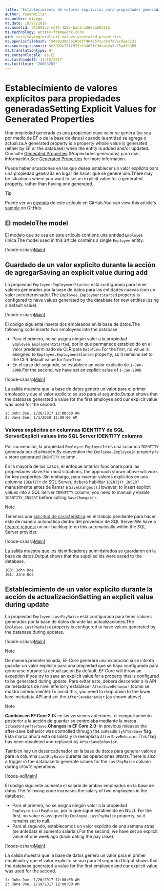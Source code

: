 ```yaml
---
title: 'Establecimiento de valores explícitos para propiedades generadas: EF Core'
author: rowanmiller
ms.author: divega
ms.date: 10/27/2016
ms.assetid: 3f1993c2-cdf5-425b-bac2-a2665a20322b
ms.technology: entity-framework-core
uid: core/saving/explicit-values-generated-properties
ms.openlocfilehash: f34e92d9a3b10b6ff904257ccd047a8acdaad231
ms.sourcegitcommit: 5e2d97e731f975cf3405ff3deab2a3c75ad1b969
ms.translationtype: HT
ms.contentlocale: es-ES
ms.lasthandoff: 11/15/2017
ms.locfileid: "26053705"
---
```

# <a name="setting-explicit-values-for-generated-properties"></a><span data-ttu-id="99525-102">Establecimiento de valores explícitos para propiedades generadas</span><span class="sxs-lookup"><span data-stu-id="99525-102">Setting Explicit Values for Generated Properties</span></span>

<span data-ttu-id="99525-103">Una propiedad generada es una propiedad cuyo valor se genera (ya sea por medio de EF o de la base de datos) cuando la entidad se agrega o actualiza.</span><span class="sxs-lookup"><span data-stu-id="99525-103">A generated property is a property whose value is generated (either by EF or the database) when the entity is added and/or updated.</span></span> <span data-ttu-id="99525-104">Consulte [Generated Properties](../modeling/generated-properties.md) (Propiedades generadas) para más información.</span><span class="sxs-lookup"><span data-stu-id="99525-104">See [Generated Properties](../modeling/generated-properties.md) for more information.</span></span>

<span data-ttu-id="99525-105">Puede haber situaciones en las que desea establecer un valor explícito para una propiedad generada en lugar de hacer que se genere uno.</span><span class="sxs-lookup"><span data-stu-id="99525-105">There may be situations where you want to set an explicit value for a generated property, rather than having one generated.</span></span>

> [!TIP]  
> <span data-ttu-id="99525-106">Puede ver un [ejemplo](https://github.com/aspnet/EntityFramework.Docs/tree/master/samples/core/Saving/Saving/ExplicitValuesGenerateProperties/) de este artículo en GitHub.</span><span class="sxs-lookup"><span data-stu-id="99525-106">You can view this article's [sample](https://github.com/aspnet/EntityFramework.Docs/tree/master/samples/core/Saving/Saving/ExplicitValuesGenerateProperties/) on GitHub.</span></span>

## <a name="the-model"></a><span data-ttu-id="99525-107">El modelo</span><span class="sxs-lookup"><span data-stu-id="99525-107">The model</span></span>

<span data-ttu-id="99525-108">El modelo que se usa en este artículo contiene una entidad `Employee` única.</span><span class="sxs-lookup"><span data-stu-id="99525-108">The model used in this article contains a single `Employee` entity.</span></span>

[!code-csharp[Main](../../../samples/core/Saving/Saving/ExplicitValuesGenerateProperties/Employee.cs#Sample)]

## <a name="saving-an-explicit-value-during-add"></a><span data-ttu-id="99525-109">Guardado de un valor explícito durante la acción de agregar</span><span class="sxs-lookup"><span data-stu-id="99525-109">Saving an explicit value during add</span></span>

<span data-ttu-id="99525-110">La propiedad `Employee.EmploymentStarted` está configurada para tener valores generados por la base de datos para las entidades nuevas (con un valor predeterminado).</span><span class="sxs-lookup"><span data-stu-id="99525-110">The `Employee.EmploymentStarted` property is configured to have values generated by the database for new entities (using a default value).</span></span>

[!code-csharp[Main](../../../samples/core/Saving/Saving/ExplicitValuesGenerateProperties/EmployeeContext.cs#EmploymentStarted)]

<span data-ttu-id="99525-111">El código siguiente inserta dos empleados en la base de datos.</span><span class="sxs-lookup"><span data-stu-id="99525-111">The following code inserts two employees into the database.</span></span>
* <span data-ttu-id="99525-112">Para el primero, no se asigna ningún valor a la propiedad `Employee.EmploymentStarted`, por lo que permanece establecido en el valor predeterminado de CLR para `DateTime`.</span><span class="sxs-lookup"><span data-stu-id="99525-112">For the first, no value is assigned to `Employee.EmploymentStarted` property, so it remains set to the CLR default value for `DateTime`.</span></span>
* <span data-ttu-id="99525-113">En el caso del segundo, se establece un valor explícito de `1-Jan-2000`.</span><span class="sxs-lookup"><span data-stu-id="99525-113">For the second, we have set an explicit value of `1-Jan-2000`.</span></span>

[!code-csharp[Main](../../../samples/core/Saving/Saving/ExplicitValuesGenerateProperties/Sample.cs#EmploymentStarted)]

<span data-ttu-id="99525-114">La salida muestra que la base de datos generó un valor para el primer empleado y que el valor explícito se usó para el segundo.</span><span class="sxs-lookup"><span data-stu-id="99525-114">Output shows that the database generated a value for the first employee and our explicit value was used for the second.</span></span>

``` Console
1: John Doe, 1/26/2017 12:00:00 AM
2: Jane Doe, 1/1/2000 12:00:00 AM
```

### <a name="explicit-values-into-sql-server-identity-columns"></a><span data-ttu-id="99525-115">Valores explícitos en columnas IDENTITY de SQL Server</span><span class="sxs-lookup"><span data-stu-id="99525-115">Explicit values into SQL Server IDENTITY columns</span></span>

<span data-ttu-id="99525-116">Por convención, la propiedad `Employee.EmployeeId` es una columna `IDENTITY` generada por el almacén.</span><span class="sxs-lookup"><span data-stu-id="99525-116">By convention the `Employee.EmployeeId` property is a store generated `IDENTITY` column.</span></span>

<span data-ttu-id="99525-117">En la mayoría de los casos, el enfoque anterior funcionará para las propiedades clave.</span><span class="sxs-lookup"><span data-stu-id="99525-117">For most situations, the approach shown above will work for key properties.</span></span> <span data-ttu-id="99525-118">Sin embargo, para insertar valores explícitos en una columna `IDENTITY` de SQL Server, deberá habilitar `IDENTITY_INSERT` manualmente antes de llamar a `SaveChanges()`.</span><span class="sxs-lookup"><span data-stu-id="99525-118">However, to insert explicit values into a SQL Server `IDENTITY` column, you need to manually enable `IDENTITY_INSERT` before calling `SaveChanges()`.</span></span>

> [!NOTE]  
> <span data-ttu-id="99525-119">Tenemos una [solicitud de característica](https://github.com/aspnet/EntityFramework/issues/703) en el trabajo pendiente para hacer esto de manera automática dentro del proveedor de SQL Server.</span><span class="sxs-lookup"><span data-stu-id="99525-119">We have a [feature request](https://github.com/aspnet/EntityFramework/issues/703) on our backlog to do this automatically within the SQL Server provider.</span></span>

[!code-csharp[Main](../../../samples/core/Saving/Saving/ExplicitValuesGenerateProperties/Sample.cs#EmployeeId)]

<span data-ttu-id="99525-120">La salida muestra que los identificadores suministrados se guardaron en la base de datos.</span><span class="sxs-lookup"><span data-stu-id="99525-120">Output shows that the supplied ids were saved to the database.</span></span>

``` Console
100: John Doe
101: Jane Doe
```

## <a name="setting-an-explicit-value-during-update"></a><span data-ttu-id="99525-121">Establecimiento de un valor explícito durante la acción de actualización</span><span class="sxs-lookup"><span data-stu-id="99525-121">Setting an explicit value during update</span></span>

<span data-ttu-id="99525-122">La propiedad `Employee.LastPayRaise` está configurada para tener valores generados por la base de datos durante las actualizaciones.</span><span class="sxs-lookup"><span data-stu-id="99525-122">The `Employee.LastPayRaise` property is configured to have values generated by the database during updates.</span></span>

[!code-csharp[Main](../../../samples/core/Saving/Saving/ExplicitValuesGenerateProperties/EmployeeContext.cs#LastPayRaise)]

> [!NOTE]  
> <span data-ttu-id="99525-123">De manera predeterminada, EF Core generará una excepción si se intenta guardar un valor explícito para una propiedad que se haya configurado para generarse durante la actualización.</span><span class="sxs-lookup"><span data-stu-id="99525-123">By default, EF Core will throw an exception if you try to save an explicit value for a property that is configured to be generated during update.</span></span> <span data-ttu-id="99525-124">Para evitar esto, deberá descender a la API de metadatos de nivel inferior y establecer `AfterSaveBehavior` (como se mostró anteriormente).</span><span class="sxs-lookup"><span data-stu-id="99525-124">To avoid this, you need to drop down to the lower level metadata API and set the `AfterSaveBehavior` (as shown above).</span></span>

> [!NOTE]  
> <span data-ttu-id="99525-125">**Cambios en EF Core 2.0:** en las versiones anteriores, el comportamiento posterior a la acción de guardar se controlaba mediante la marca `IsReadOnlyAfterSave`.</span><span class="sxs-lookup"><span data-stu-id="99525-125">**Changes in EF Core 2.0:** In previous releases the after-save behavior was controlled through the `IsReadOnlyAfterSave` flag.</span></span> <span data-ttu-id="99525-126">Esta marca ahora está obsoleta y la reemplaza `AfterSaveBehavior`.</span><span class="sxs-lookup"><span data-stu-id="99525-126">This flag has been obsoleted and replaced by `AfterSaveBehavior`.</span></span>

<span data-ttu-id="99525-127">También hay un desencadenador en la base de datos para generar valores para la columna `LastPayRaise` durante las operaciones `UPDATE`.</span><span class="sxs-lookup"><span data-stu-id="99525-127">There is also a trigger in the database to generate values for the `LastPayRaise` column during `UPDATE` operations.</span></span>

[!code-sql[Main](../../../samples/core/Saving/Saving/ExplicitValuesGenerateProperties/employee_UPDATE.sql)]

<span data-ttu-id="99525-128">El código siguiente aumenta el salario de ambos empleados en la base de datos.</span><span class="sxs-lookup"><span data-stu-id="99525-128">The following code increases the salary of two employees in the database.</span></span>
* <span data-ttu-id="99525-129">Para el primero, no se asigna ningún valor a la propiedad `Employee.LastPayRaise`, por lo que sigue establecido en NULL.</span><span class="sxs-lookup"><span data-stu-id="99525-129">For the first, no value is assigned to `Employee.LastPayRaise` property, so it remains set to null.</span></span>
* <span data-ttu-id="99525-130">Para el segundo, establecemos un valor explícito de una semana atrás (se antedata el aumento salarial).</span><span class="sxs-lookup"><span data-stu-id="99525-130">For the second, we have set an explicit value of one week ago (back dating the pay raise).</span></span>

[!code-csharp[Main](../../../samples/core/Saving/Saving/ExplicitValuesGenerateProperties/Sample.cs#LastPayRaise)]

<span data-ttu-id="99525-131">La salida muestra que la base de datos generó un valor para el primer empleado y que el valor explícito se usó para el segundo.</span><span class="sxs-lookup"><span data-stu-id="99525-131">Output shows that the database generated a value for the first employee and our explicit value was used for the second.</span></span>

``` Console
1: John Doe, 1/26/2017 12:00:00 AM
2: Jane Doe, 1/19/2017 12:00:00 AM
```
